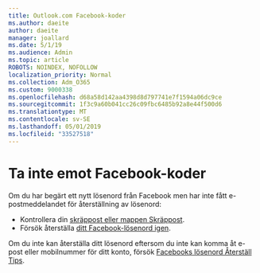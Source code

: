 ```yaml
---
title: Outlook.com Facebook-koder
ms.author: daeite
author: daeite
manager: joallard
ms.date: 5/1/19
ms.audience: Admin
ms.topic: article
ROBOTS: NOINDEX, NOFOLLOW
localization_priority: Normal
ms.collection: Adm_O365
ms.custom: 9000338
ms.openlocfilehash: d68a58d142aa4398d8d797741e7f1594a06dc9ce
ms.sourcegitcommit: 1f3c9a60b041cc26c09fbc6485b92a8e44f500d6
ms.translationtype: MT
ms.contentlocale: sv-SE
ms.lasthandoff: 05/01/2019
ms.locfileid: "33527518"
---
```

# <a name="not-receiving-facebook-codes"></a>Ta inte emot Facebook-koder

Om du har begärt ett nytt lösenord från Facebook men har inte fått e-postmeddelandet för återställning av lösenord:

- Kontrollera din [skräppost eller mappen Skräppost](https://outlook.live.com/mail/junkemail).
- Försök återställa [ditt Facebook-lösenord igen](https://www.facebook.com/help/213395615347144?helpref=faq_content).

Om du inte kan återställa ditt lösenord eftersom du inte kan komma åt e-post eller mobilnummer för ditt konto, försök [Facebooks lösenord Återställ Tips](https://www.facebook.com/help/218815984812734).